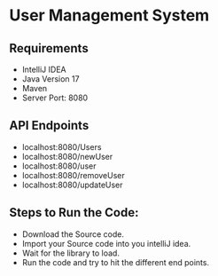 
# User Management System
## Requirements
- IntelliJ IDEA
- Java Version 17
- Maven
- Server Port: 8080



## API Endpoints
- localhost:8080/Users
- localhost:8080/newUser
- localhost:8080/user
- localhost:8080/removeUser
- localhost:8080/updateUser


##  Steps to Run the Code:
- Download the Source code.
- Import your Source code into you intelliJ idea.
- Wait for the library to load.
- Run the code and try to hit the different end points.



